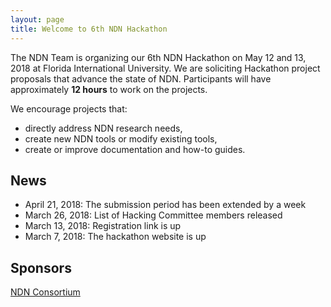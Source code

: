 ```yaml
---
layout: page
title: Welcome to 6th NDN Hackathon
---
```


The NDN Team is organizing our 6th NDN Hackathon on May 12 and 13, 2018 at Florida International University.  We are soliciting Hackathon project proposals that advance the state of NDN.  Participants will have approximately **12 hours** to work on the projects.

We encourage projects that:

 - directly address NDN research needs,
 - create new NDN tools or modify existing tools,
 - create or improve documentation and how-to guides.

## News

- April 21, 2018: The submission period has been extended by a week
- March 26, 2018: List of Hacking Committee members released
- March 13, 2018: Registration link is up
- March 7, 2018: The hackathon website is up

## Sponsors

[NDN Consortium](https://named-data.net/consortium/)
